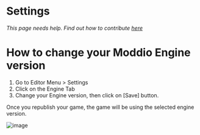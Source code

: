 # Settings

*This page needs help. Find out how to contribute [here](../../how-to-contribute.md)*


# How to change your Moddio Engine version

1. Go to Editor Menu > Settings
2. Click on the Engine Tab
3. Change your Engine version, then click on [Save] button.

Once you republish your game, the game will be using the selected engine version.

![image](https://github.com/moddio/moddio-docs/assets/604232/ca9c25f9-e4c3-457b-af1f-96681aca6ec2)
